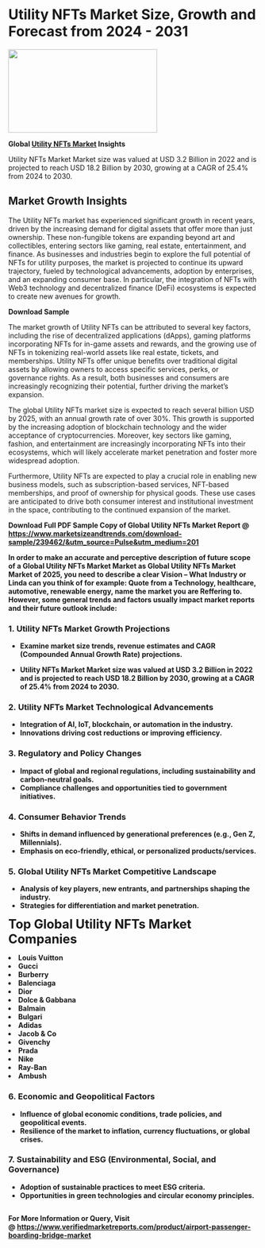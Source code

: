 <H1>Utility NFTs Market Size, Growth and Forecast from 2024 - 2031</H1><img class="aligncenter size-medium wp-image-584254" src="https://thirdeyenews.in/wp-content/uploads/2024/09/Global-Market-Research-300x168.jpeg" alt="" width="300" height="168" /><p><strong>Global&nbsp;<a href="https://www.marketsizeandtrends.com/download-sample/239462/&amp;utm_source=Pulse&amp;utm_medium=201">Utility NFTs Market</a> Insights</strong></p><p>Utility NFTs Market Market size was valued at USD 3.2 Billion in 2022 and is projected to reach USD 18.2 Billion by 2030, growing at a CAGR of 25.4% from 2024 to 2030.</p><p><h2>Market Growth Insights</h2> <p>The Utility NFTs market has experienced significant growth in recent years, driven by the increasing demand for digital assets that offer more than just ownership. These non-fungible tokens are expanding beyond art and collectibles, entering sectors like gaming, real estate, entertainment, and finance. As businesses and industries begin to explore the full potential of NFTs for utility purposes, the market is projected to continue its upward trajectory, fueled by technological advancements, adoption by enterprises, and an expanding consumer base. In particular, the integration of NFTs with Web3 technology and decentralized finance (DeFi) ecosystems is expected to create new avenues for growth.</p> <p><strong>Download Sample</strong></p> <p>The market growth of Utility NFTs can be attributed to several key factors, including the rise of decentralized applications (dApps), gaming platforms incorporating NFTs for in-game assets and rewards, and the growing use of NFTs in tokenizing real-world assets like real estate, tickets, and memberships. Utility NFTs offer unique benefits over traditional digital assets by allowing owners to access specific services, perks, or governance rights. As a result, both businesses and consumers are increasingly recognizing their potential, further driving the market’s expansion.</p> <p>The global Utility NFTs market size is expected to reach several billion USD by 2025, with an annual growth rate of over 30%. This growth is supported by the increasing adoption of blockchain technology and the wider acceptance of cryptocurrencies. Moreover, key sectors like gaming, fashion, and entertainment are increasingly incorporating NFTs into their ecosystems, which will likely accelerate market penetration and foster more widespread adoption.</p> <p>Furthermore, Utility NFTs are expected to play a crucial role in enabling new business models, such as subscription-based services, NFT-based memberships, and proof of ownership for physical goods. These use cases are anticipated to drive both consumer interest and institutional investment in the space, contributing to the continued expansion of the market.</p> <p><strong></p><p><span class=""><strong>Download Full PDF Sample Copy of Global Utility NFTs Market Report</strong> @ <a href="https://www.marketsizeandtrends.com/download-sample/239462/&amp;utm_source=Pulse&amp;utm_medium=201" target="_blank">https://www.marketsizeandtrends.com/download-sample/239462/&amp;utm_source=Pulse&amp;utm_medium=201</a></span></p><p>In order to make an accurate and perceptive description of future scope of a Global&nbsp;Utility NFTs Market Market as Global&nbsp;Utility NFTs Market Market of 2025, you need to describe a clear Vision &ndash; What Industry or Linda can you think of for example: Quote from a Technology, healthcare, automotive, renewable energy, name the market you are Reffering to. However, some general trends and factors usually impact market reports and their future outlook include:</p><h3>1.&nbsp;<strong>Utility NFTs Market Growth Projections</strong></h3><ul><li>Examine market size trends, revenue estimates and CAGR (Compounded Annual Growth Rate) projections.</li><li><p>Utility NFTs Market Market size was valued at USD 3.2 Billion in 2022 and is projected to reach USD 18.2 Billion by 2030, growing at a CAGR of 25.4% from 2024 to 2030.</p></li></ul><h3>2.&nbsp;<strong>Utility NFTs Market Technological Advancements</strong></h3><ul><li>Integration of AI, IoT, blockchain, or automation in the industry.</li><li>Innovations driving cost reductions or improving efficiency.</li></ul><h3>3.&nbsp;<strong>Regulatory and Policy Changes</strong></h3><ul><li>Impact of global and regional regulations, including sustainability and carbon-neutral goals.</li><li>Compliance challenges and opportunities tied to government initiatives.</li></ul><h3>4.&nbsp;<strong>Consumer Behavior Trends</strong></h3><ul><li>Shifts in demand influenced by generational preferences (e.g., Gen Z, Millennials).</li><li>Emphasis on eco-friendly, ethical, or personalized products/services.</li></ul><h3>5.&nbsp;<strong>Global Utility NFTs Market Competitive Landscape</strong></h3><ul><li>Analysis of key players, new entrants, and partnerships shaping the industry.</li><li>Strategies for differentiation and market penetration.</li></ul><p data-pm-slice="1 1 []"><span style="color: inherit; font-family: inherit; font-size: 25px;">Top Global Utility NFTs Market Companies</span></p><div class="" data-test-id=""><p><li>Louis Vuitton</li><li> Gucci</li><li> Burberry</li><li> Balenciaga</li><li> Dior</li><li> Dolce & Gabbana</li><li> Balmain</li><li> Bulgari</li><li> Adidas</li><li> Jacob & Co</li><li> Givenchy</li><li> Prada</li><li> Nike</li><li> Ray-Ban</li><li> Ambush</li></p></div><h3>6.&nbsp;<strong>Economic and Geopolitical Factors</strong></h3><ul><li>Influence of global economic conditions, trade policies, and geopolitical events.</li><li>Resilience of the market to inflation, currency fluctuations, or global crises.</li></ul><h3>7.&nbsp;<strong>Sustainability and ESG (Environmental, Social, and Governance)</strong></h3><ul><li>Adoption of sustainable practices to meet ESG criteria.</li><li>Opportunities in green technologies and circular economy principles.</li></ul><h2><strong style="font-size: 14px;">For More Information or Query, Visit @&nbsp;</strong><a style="background-color: #ffffff; font-size: 14px;" href="https://www.marketsizeandtrends.com/report/utility-nfts-market/" target="_blank">https://www.verifiedmarketreports.com/product/airport-passenger-boarding-bridge-market</a></h2>
